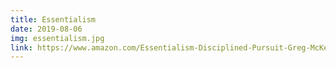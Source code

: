 ```yaml
---
title: Essentialism
date: 2019-08-06
img: essentialism.jpg
link: https://www.amazon.com/Essentialism-Disciplined-Pursuit-Greg-McKeown/dp/0804137382/
---
```

